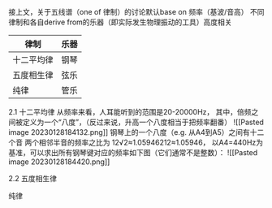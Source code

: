 接上文，关于五线谱（one of 律制）的讨论默认base on 频率（基波/音高）
不同律制和各自derive from的乐器（即实际发生物理振动的工具）高度相关

|律制|乐器|
|---|---|
|十二平均律|钢琴|
|五度相生律|弦乐|
|纯律|管乐|

2.1 十二平均律
从频率来看，人耳能听到的范围是20-20000Hz，
其中，倍频之间被定义为一个“八度”，（反过来说，升高一个八度相当于把频率翻番）
![[Pasted image 20230128184132.png]]
钢琴上的一个八度（e.g. 从A4到A5）之间有十二个音
两个相邻半音的频率之比为 12√2≈1.05946212≈1.05946，
以A4=440Hz为基准，可以求出所有钢琴键对应的频率如下图（它们通常不是整数）：
![[Pasted image 20230128184420.png]]


2.2 五度相生律

纯律
